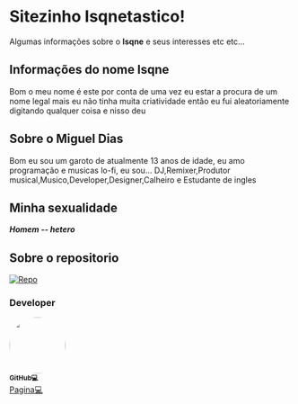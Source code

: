 # Sitezinho Isqnetastico!
Algumas informações sobre o **Isqne** e seus interesses etc etc...

## Informações do nome Isqne
Bom o meu nome é este por conta de uma vez eu estar a procura de um nome legal mais eu não tinha muita criatividade então eu fui aleatoriamente digitando qualquer coisa e nisso deu
## Sobre o Miguel Dias
Bom eu sou um garoto de atualmente 13 anos de idade, eu amo programação e musicas lo-fi, eu sou... DJ,Remixer,Produtor musical,Musico,Developer,Designer,Calheiro e Estudante de ingles
## Minha sexualidade
_**Homem -- hetero**_

## Sobre o repositorio

[![Repo](https://github-readme-stats.vercel.app/api/pin/?username=Isqne&repo=Sitezinho_Isqne)](https://github.com/Isqne/Sitezinho_Isqne)

### Developer

<img style="border-radius: 50%;" src="https://avatars2.githubusercontent.com/u/69062213?s=100=4a8107196c54e452498892e46a6e4c89cb04b82a&v=4" width="100px;" alt=""/><br /><sub><b>GitHub💻</b></sub></a><br /><a href="https://github.com/Isqne" title="Aquele canto de gente entelegente">Pagina💻</a></td>
